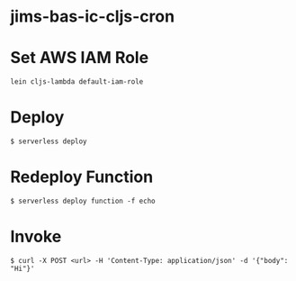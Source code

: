 # jims-bas-ic-cljs-cron


# Set AWS IAM Role

`lein cljs-lambda default-iam-role`


# Deploy

```
$ serverless deploy
```

# Redeploy Function

```
$ serverless deploy function -f echo
```

# Invoke

```
$ curl -X POST <url> -H 'Content-Type: application/json' -d '{"body": "Hi"}'
```
